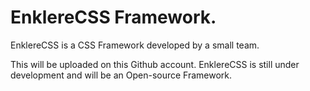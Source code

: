 # EnklereCSS Framework.
EnklereCSS is a CSS Framework developed by a small team.

This will be uploaded on this Github account. EnklereCSS is still under development and will be an Open-source Framework. 
